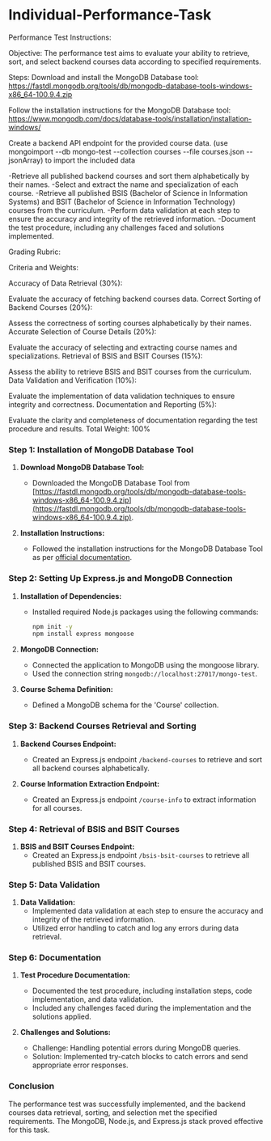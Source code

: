 # Individual-Performance-Task

Performance Test Instructions:

Objective:
The performance test aims to evaluate your ability to retrieve, sort, and select backend courses data according to specified requirements.

Steps:
Download and install the MongoDB Database tool: https://fastdl.mongodb.org/tools/db/mongodb-database-tools-windows-x86_64-100.9.4.zip

Follow the installation instructions for the MongoDB Database tool: https://www.mongodb.com/docs/database-tools/installation/installation-windows/

Create a backend API endpoint for the provided course data. (use mongoimport --db mongo-test --collection courses --file courses.json --jsonArray) to import the included data

-Retrieve all published backend courses and sort them alphabetically by their names.
-Select and extract the name and specialization of each course.
-Retrieve all published BSIS (Bachelor of Science in Information Systems) and BSIT (Bachelor of Science in Information Technology) courses from the curriculum.
-Perform data validation at each step to ensure the accuracy and integrity of the retrieved information.
-Document the test procedure, including any challenges faced and solutions implemented.

Grading Rubric:

Criteria and Weights:

Accuracy of Data Retrieval (30%):

Evaluate the accuracy of fetching backend courses data.
Correct Sorting of Backend Courses (20%):

Assess the correctness of sorting courses alphabetically by their names.
Accurate Selection of Course Details (20%):

Evaluate the accuracy of selecting and extracting course names and specializations.
Retrieval of BSIS and BSIT Courses (15%):

Assess the ability to retrieve BSIS and BSIT courses from the curriculum.
Data Validation and Verification (10%):

Evaluate the implementation of data validation techniques to ensure integrity and correctness.
Documentation and Reporting (5%):

Evaluate the clarity and completeness of documentation regarding the test procedure and results.
Total Weight: 100%


### Step 1: Installation of MongoDB Database Tool

1. **Download MongoDB Database Tool:**
   - Downloaded the MongoDB Database Tool from [https://fastdl.mongodb.org/tools/db/mongodb-database-tools-windows-x86_64-100.9.4.zip](https://fastdl.mongodb.org/tools/db/mongodb-database-tools-windows-x86_64-100.9.4.zip).

2. **Installation Instructions:**
   - Followed the installation instructions for the MongoDB Database Tool as per [official documentation](https://www.mongodb.com/docs/database-tools/installation/installation-windows/).

### Step 2: Setting Up Express.js and MongoDB Connection

1. **Installation of Dependencies:**
   - Installed required Node.js packages using the following commands:
     ```bash
     npm init -y
     npm install express mongoose
     ```

2. **MongoDB Connection:**
   - Connected the application to MongoDB using the mongoose library.
   - Used the connection string `mongodb://localhost:27017/mongo-test`.

3. **Course Schema Definition:**
   - Defined a MongoDB schema for the 'Course' collection.

### Step 3: Backend Courses Retrieval and Sorting

1. **Backend Courses Endpoint:**
   - Created an Express.js endpoint `/backend-courses` to retrieve and sort all backend courses alphabetically.

2. **Course Information Extraction Endpoint:**
   - Created an Express.js endpoint `/course-info` to extract information for all courses.

### Step 4: Retrieval of BSIS and BSIT Courses

1. **BSIS and BSIT Courses Endpoint:**
   - Created an Express.js endpoint `/bsis-bsit-courses` to retrieve all published BSIS and BSIT courses.

### Step 5: Data Validation

1. **Data Validation:**
   - Implemented data validation at each step to ensure the accuracy and integrity of the retrieved information.
   - Utilized error handling to catch and log any errors during data retrieval.

### Step 6: Documentation

1. **Test Procedure Documentation:**
   - Documented the test procedure, including installation steps, code implementation, and data validation.
   - Included any challenges faced during the implementation and the solutions applied.

2. **Challenges and Solutions:**
   - Challenge: Handling potential errors during MongoDB queries.
   - Solution: Implemented try-catch blocks to catch errors and send appropriate error responses.

### Conclusion

The performance test was successfully implemented, and the backend courses data retrieval, sorting, and selection met the specified requirements. The MongoDB, Node.js, and Express.js stack proved effective for this task.
